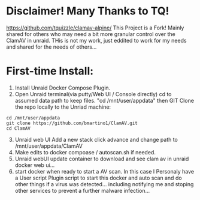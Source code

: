 # Disclaimer! Many Thanks to TQ!
https://github.com/tquizzle/clamav-alpine/
This Project is a Fork! Mainly shared for others who may need a bit more granular control over the ClamAV in unraid.
THis is not my work, just eddited to work for my needs and shared for the needs of others...

# First-time Install:
1. Install Unraid Docker Compose Plugin.
2. Open Unraid terminal(via putty/Web UI / Console directly) cd to assumed data path to keep files. "cd /mnt/user/appdata" then GIT Clone the repo locally to the Unriad machine:

```
cd /mnt/user/appdata
git clone https://github.com/bmartino1/ClamAV.git
cd ClamAV
```

3. Unraid web UI Add a new stack click advance and change path to /mnt/user/appdata/ClamAV
4. Make edits to docker compoase / autoscan.sh if needed.
5. Unraid webUI update container to download and see clam av in unraid docker web ui...
6. start docker when ready to start a AV scan. In this case I Personaly have a User script Plugin script to start this docker and auto scan and do other things if a virus was detected... including notifying me and stoping other services to prevent a further malware infection...
